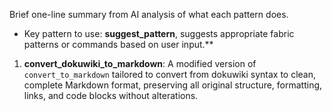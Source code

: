 Brief one-line summary from AI analysis of what each pattern does.

- Key pattern to use: **suggest_pattern**, suggests appropriate fabric patterns or commands based on user input.**


1. **convert_dokuwiki_to_markdown**: A modified version of `convert_to_markdown` tailored to convert from dokuwiki syntax to clean, complete Markdown format, preserving all original structure, formatting, links, and code blocks without alterations.

